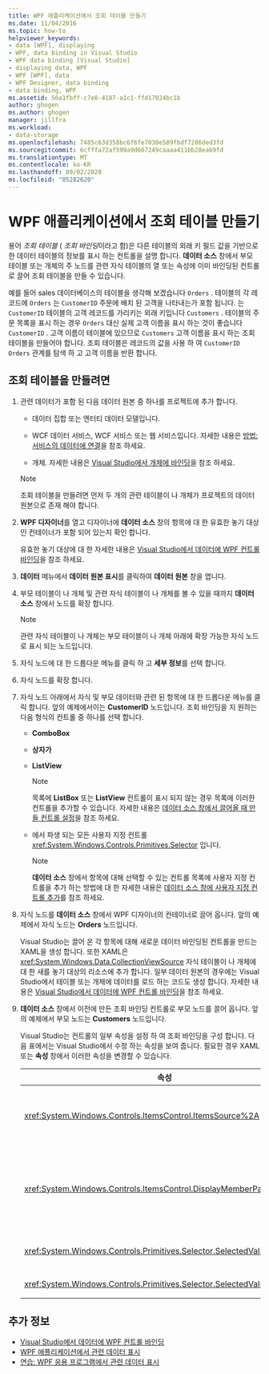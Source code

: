 ```yaml
---
title: WPF 애플리케이션에서 조회 테이블 만들기
ms.date: 11/04/2016
ms.topic: how-to
helpviewer_keywords:
- data [WPF], displaying
- WPF, data binding in Visual Studio
- WPF data binding [Visual Studio]
- displaying data, WPF
- WPF [WPF], data
- WPF Designer, data binding
- data binding, WPF
ms.assetid: 56a1fbff-c7e8-4187-a1c1-ffd17024bc1b
author: ghogen
ms.author: ghogen
manager: jillfra
ms.workload:
- data-storage
ms.openlocfilehash: 7485c63d358bc6f6fe7030e589fbdf7286ded3fd
ms.sourcegitcommit: 6cfffa72af599a9d667249caaaa411bb28ea69fd
ms.translationtype: MT
ms.contentlocale: ko-KR
ms.lasthandoff: 09/02/2020
ms.locfileid: "85282620"
---
```

# <a name="create-lookup-tables-in-wpf-applications"></a>WPF 애플리케이션에서 조회 테이블 만들기

용어 *조회 테이블* ( *조회 바인딩*이라고 함)은 다른 테이블의 외래 키 필드 값을 기반으로 한 데이터 테이블의 정보를 표시 하는 컨트롤을 설명 합니다. **데이터 소스** 창에서 부모 테이블 또는 개체의 주 노드를 관련 자식 테이블의 열 또는 속성에 이미 바인딩된 컨트롤로 끌어 조회 테이블을 만들 수 있습니다.

예를 들어 sales 데이터베이스의 테이블을 생각해 보겠습니다 `Orders` . 테이블의 각 레코드에 `Orders` 는 `CustomerID` 주문에 배치 된 고객을 나타내는가 포함 됩니다. 는 `CustomerID` 테이블의 고객 레코드를 가리키는 외래 키입니다 `Customers` . 테이블의 주문 목록을 표시 하는 경우 `Orders` 대신 실제 고객 이름을 표시 하는 것이 좋습니다 `CustomerID` . 고객 이름이 테이블에 있으므로 `Customers` 고객 이름을 표시 하는 조회 테이블을 만들어야 합니다. 조회 테이블은 레코드의 값을 사용 하 여 `CustomerID` `Orders` 관계를 탐색 하 고 고객 이름을 반환 합니다.

## <a name="to-create-a-lookup-table"></a>조회 테이블을 만들려면

1. 관련 데이터가 포함 된 다음 데이터 원본 중 하나를 프로젝트에 추가 합니다.

    - 데이터 집합 또는 엔터티 데이터 모델입니다.

    - WCF 데이터 서비스, WCF 서비스 또는 웹 서비스입니다. 자세한 내용은 [방법: 서비스의 데이터에 연결](../data-tools/how-to-connect-to-data-in-a-service.md)을 참조 하세요.

    - 개체. 자세한 내용은 [Visual Studio에서 개체에 바인딩](bind-objects-in-visual-studio.md)을 참조 하세요.

    > [!NOTE]
    > 조회 테이블을 만들려면 먼저 두 개의 관련 테이블이 나 개체가 프로젝트의 데이터 원본으로 존재 해야 합니다.

2. **WPF 디자이너**를 열고 디자이너에 **데이터 소스** 창의 항목에 대 한 유효한 놓기 대상인 컨테이너가 포함 되어 있는지 확인 합니다.

     유효한 놓기 대상에 대 한 자세한 내용은 [Visual Studio에서 데이터에 WPF 컨트롤 바인딩](../data-tools/bind-wpf-controls-to-data-in-visual-studio.md)을 참조 하세요.

3. **데이터** 메뉴에서 **데이터 원본 표시**를 클릭하여 **데이터 원본** 창을 엽니다.

4. 부모 테이블이 나 개체 및 관련 자식 테이블이 나 개체를 볼 수 있을 때까지 **데이터 소스** 창에서 노드를 확장 합니다.

    > [!NOTE]
    > 관련 자식 테이블이 나 개체는 부모 테이블이 나 개체 아래에 확장 가능한 자식 노드로 표시 되는 노드입니다.

5. 자식 노드에 대 한 드롭다운 메뉴를 클릭 하 고 **세부 정보**를 선택 합니다.

6. 자식 노드를 확장 합니다.

7. 자식 노드 아래에서 자식 및 부모 데이터와 관련 된 항목에 대 한 드롭다운 메뉴를 클릭 합니다. 앞의 예제에서이는 **CustomerID** 노드입니다. 조회 바인딩을 지 원하는 다음 형식의 컨트롤 중 하나를 선택 합니다.

    - **ComboBox**

    - **상자가**

    - **ListView**

        > [!NOTE]
        > 목록에 **ListBox** 또는 **ListView** 컨트롤이 표시 되지 않는 경우 목록에 이러한 컨트롤을 추가할 수 있습니다. 자세한 내용은 [데이터 소스 창에서 끌어올 때 만들 컨트롤 설정](../data-tools/set-the-control-to-be-created-when-dragging-from-the-data-sources-window.md)을 참조 하세요.

    - 에서 파생 되는 모든 사용자 지정 컨트롤 <xref:System.Windows.Controls.Primitives.Selector> 입니다.

        > [!NOTE]
        > **데이터 소스** 창에서 항목에 대해 선택할 수 있는 컨트롤 목록에 사용자 지정 컨트롤을 추가 하는 방법에 대 한 자세한 내용은 [데이터 소스 창에 사용자 지정 컨트롤 추가](../data-tools/add-custom-controls-to-the-data-sources-window.md)를 참조 하세요.

8. 자식 노드를 **데이터 소스** 창에서 WPF 디자이너의 컨테이너로 끌어 옵니다. 앞의 예제에서 자식 노드는 **Orders** 노드입니다.

     Visual Studio는 끌어 온 각 항목에 대해 새로운 데이터 바인딩된 컨트롤을 만드는 XAML을 생성 합니다. 또한 XAML은 <xref:System.Windows.Data.CollectionViewSource> 자식 테이블이 나 개체에 대 한 새를 놓기 대상의 리소스에 추가 합니다. 일부 데이터 원본의 경우에는 Visual Studio에서 테이블 또는 개체에 데이터를 로드 하는 코드도 생성 합니다. 자세한 내용은 [Visual Studio에서 데이터에 WPF 컨트롤 바인딩](../data-tools/bind-wpf-controls-to-data-in-visual-studio.md)을 참조 하세요.

9. **데이터 소스** 창에서 이전에 만든 조회 바인딩 컨트롤로 부모 노드를 끌어 옵니다. 앞의 예제에서 부모 노드는 **Customers** 노드입니다.

     Visual Studio는 컨트롤의 일부 속성을 설정 하 여 조회 바인딩을 구성 합니다. 다음 표에서는 Visual Studio에서 수정 하는 속성을 보여 줍니다. 필요한 경우 XAML 또는 **속성** 창에서 이러한 속성을 변경할 수 있습니다.

    |속성|설정 설명|
    |--------------| - |
    |<xref:System.Windows.Controls.ItemsControl.ItemsSource%2A>|이 속성은 컨트롤에 표시 되는 데이터를 가져오는 데 사용 되는 컬렉션 또는 바인딩을 지정 합니다. Visual Studio는 <xref:System.Windows.Data.CollectionViewSource> 컨트롤로 끌어 온 부모 데이터의로이 속성을 설정 합니다.|
    |<xref:System.Windows.Controls.ItemsControl.DisplayMemberPath%2A>|이 속성은 컨트롤에 표시 되는 데이터 항목의 경로를 지정 합니다. Visual Studio는 기본 키 뒤에 문자열 데이터 형식이 있는 부모 데이터의 첫 번째 열 또는 속성으로이 속성을 설정 합니다.<br /><br /> 부모 데이터에 다른 열 이나 속성을 표시 하려는 경우이 속성을 다른 속성의 경로로 변경 합니다.|
    |<xref:System.Windows.Controls.Primitives.Selector.SelectedValue%2A>|Visual Studio는이 속성을 디자이너로 끌어 온 자식 데이터의 열 또는 속성에 바인딩합니다. 부모 데이터의 외래 키입니다.|
    |<xref:System.Windows.Controls.Primitives.Selector.SelectedValuePath%2A>|Visual Studio는 부모 데이터의 외래 키인 자식 데이터의 열 또는 속성 경로에이 속성을 설정 합니다.|

## <a name="see-also"></a>추가 정보

- [Visual Studio에서 데이터에 WPF 컨트롤 바인딩](../data-tools/bind-wpf-controls-to-data-in-visual-studio.md)
- [WPF 애플리케이션에서 관련 데이터 표시](../data-tools/display-related-data-in-wpf-applications.md)
- [연습: WPF 응용 프로그램에서 관련 데이터 표시](../data-tools/display-related-data-in-wpf-applications.md)

